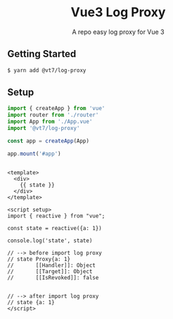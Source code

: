 <h1 align="center" >Vue3 Log Proxy</h1>

<p align="center">A repo easy log proxy for Vue 3</p>

## Getting Started

```bash
$ yarn add @vt7/log-proxy
```

## Setup

```ts
import { createApp } from 'vue'
import router from './router'
import App from './App.vue'
import '@vt7/log-proxy'

const app = createApp(App)

app.mount('#app')
```

```vue

<template>
  <div>
    {{ state }}
  </div>
</template>

<script setup>
import { reactive } from "vue";

const state = reactive({a: 1})

console.log('state', state)

// --> before import log proxy
// state Proxy{a: 1}
//       [[Handler]]: Object
//       [[Target]]: Object
//       [[IsRevoked]]: false


// --> after import log proxy
// state {a: 1}
</script>
```


